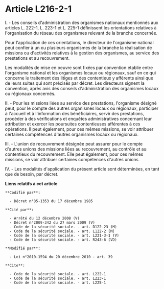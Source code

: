 # Article L216-2-1

I. - Les conseils d'administration des organismes nationaux mentionnés aux articles L. 222-1, L. 223-1 et L. 225-1
définissent les orientations relatives à l'organisation du réseau des organismes relevant de la branche concernée.

Pour l'application de ces orientations, le directeur de l'organisme national peut confier à un ou plusieurs organismes de la
branche la réalisation de missions ou d'activités relatives à la gestion des organismes, au service des prestations et au
recouvrement.

Les modalités de mise en oeuvre sont fixées par convention établie entre l'organisme national et les organismes locaux ou
régionaux, sauf en ce qui concerne le traitement des litiges et des contentieux y afférents ainsi que de leurs suites qui
sont précisés par décret. Les directeurs signent la convention, après avis des conseils d'administration des organismes
locaux ou régionaux concernés.

II. - Pour les missions liées au service des prestations, l'organisme désigné peut, pour le compte des autres organismes
locaux ou régionaux, participer à l'accueil et à l'information des bénéficiaires, servir des prestations, procéder à des
vérifications et enquêtes administratives concernant leur attribution et exercer les poursuites contentieuses afférentes à
ces opérations. Il peut également, pour ces mêmes missions, se voir attribuer certaines compétences d'autres organismes
locaux ou régionaux.

III. - L'union de recouvrement désignée peut assurer pour le compte d'autres unions des missions liées au recouvrement, au
contrôle et au contentieux du recouvrement. Elle peut également, pour ces mêmes missions, se voir attribuer certaines
compétences d'autres unions.

IV. - Les modalités d'application du présent article sont déterminées, en tant que de besoin, par décret.

**Liens relatifs à cet article**

	**Codifié par**:

	  - Décret n°85-1353 du 17 décembre 1985

	**Cité par**:

	  - Arrêté du 12 décembre 2008 (V)
	  - Décret n°2009-342 du 27 mars 2009 (V)
	  - Code de la sécurité sociale. - art. D122-23 (M)
	  - Code de la sécurité sociale. - art. L122-2 (M)
	  - Code de la sécurité sociale. - art. L221-3-1 (V)
	  - Code de la sécurité sociale. - art. R243-6 (VD)

	**Modifié par**:

	  - Loi n°2010-1594 du 20 décembre 2010 - art. 39

	**Cite**:

	  - Code de la sécurité sociale. - art. L222-1
	  - Code de la sécurité sociale. - art. L223-1
	  - Code de la sécurité sociale. - art. L225-1

